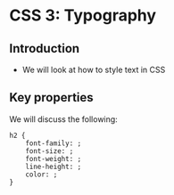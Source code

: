 # CSS 3: Typography


## Introduction

- We will look at how to style text in CSS



## Key properties 

We will discuss the following:

```
h2 {
    font-family: ;
    font-size: ;
    font-weight: ; 
    line-height: ; 
    color: ;
}
```





